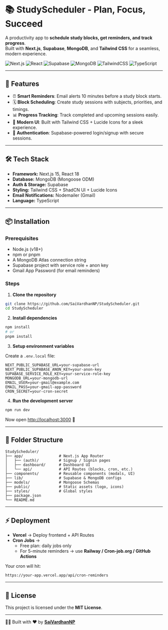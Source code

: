 # 📚 StudyScheduler - Plan, Focus, Succeed

A productivity app to **schedule study blocks, get reminders, and track progress**.  
Built with **Next.js**, **Supabase**, **MongoDB**, and **Tailwind CSS** for a seamless, modern experience.  

![Next.js](https://img.shields.io/badge/Next.js-000000?logo=nextdotjs&logoColor=white) 
![React](https://img.shields.io/badge/React-20232a?logo=react&logoColor=61dafb) 
![Supabase](https://img.shields.io/badge/Supabase-3ECF8E?logo=supabase&logoColor=white) 
![MongoDB](https://img.shields.io/badge/MongoDB-4EA94B?logo=mongodb&logoColor=white) 
![TailwindCSS](https://img.shields.io/badge/Tailwind_CSS-38B2AC?logo=tailwind-css&logoColor=white) 
![TypeScript](https://img.shields.io/badge/TypeScript-007ACC?logo=typescript&logoColor=white)

---

## 🚀 Features

- ⏰ **Smart Reminders**: Email alerts 10 minutes before a study block starts.
- 🗓️ **Block Scheduling**: Create study sessions with subjects, priorities, and timings.
- 📊 **Progress Tracking**: Track completed and upcoming sessions easily.
- 🌙 **Modern UI**: Built with Tailwind CSS + Lucide Icons for a sleek experience.
- 🔐 **Authentication**: Supabase-powered login/signup with secure sessions.

---

## 🛠️ Tech Stack

- **Framework:** Next.js 15, React 18
- **Database:** MongoDB (Mongoose ODM)
- **Auth & Storage:** Supabase
- **Styling:** Tailwind CSS + ShadCN UI + Lucide Icons
- **Email Notifications:** Nodemailer (Gmail)
- **Language:** TypeScript

---

## 📦 Installation

### Prerequisites
- Node.js (v18+)
- npm or pnpm
- A MongoDB Atlas connection string
- Supabase project with service role + anon key
- Gmail App Password (for email reminders)

### Steps

1. **Clone the repository**
```bash
git clone https://github.com/SaiVardhanNP/StudyScheduler.git
cd StudyScheduler
```

2. **Install dependencies**
```bash
npm install
# or
pnpm install
```

3. **Setup environment variables**

Create a `.env.local` file:
```env
NEXT_PUBLIC_SUPABASE_URL=your-supabase-url
NEXT_PUBLIC_SUPABASE_ANON_KEY=your-anon-key
SUPABASE_SERVICE_ROLE_KEY=your-service-role-key
MONGODB_URL=your-mongodb-url
EMAIL_USER=your-gmail@example.com
EMAIL_PASS=your-gmail-app-password
CRON_SECRET=your-cron-secret
```

4. **Run the development server**
```bash
npm run dev
```
Now open [http://localhost:3000](http://localhost:3000) 🎉

---

## 🧩 Folder Structure

```
StudyScheduler/
├── app/                # Next.js App Router
│   ├── (auth)/         # Signup / Signin pages
│   ├── dashboard/      # Dashboard UI
│   └── api/            # API Routes (blocks, cron, etc.)
├── components/         # Reusable components (modals, UI)
├── lib/                # Supabase & MongoDB configs
├── models/             # Mongoose Schemas
├── public/             # Static assets (logo, icons)
├── styles/             # Global styles
├── package.json
└── README.md
```

---

## ⚡ Deployment

- **Vercel** → Deploy frontend + API Routes  
- **Cron Jobs** →  
  - Free plan: daily jobs only  
  - For 5-minute reminders → use **Railway / Cron-job.org / GitHub Actions**

Your cron will hit:
```
https://your-app.vercel.app/api/cron-reminders
```

---

## 📄 License

This project is licensed under the **MIT License**.

---

👨‍💻 Built with ❤️ by **[SaiVardhanNP](https://github.com/SaiVardhanNP)**
